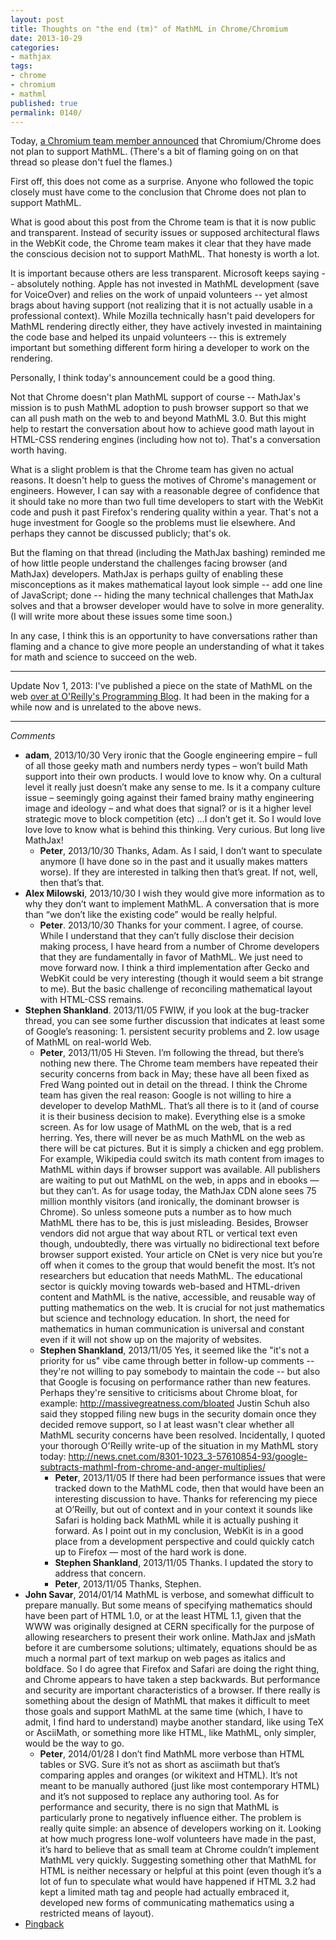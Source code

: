 ```yaml
---
layout: post
title: Thoughts on "the end (tm)" of MathML in Chrome/Chromium
date: 2013-10-29
categories:
- mathjax
tags:
- chrome
- chromium
- mathml
published: true
permalink: 0140/
---
```


Today, [a Chromium team member announced](https://code.google.com/p/chromium/issues/detail?id=152430#c43) that Chromium/Chrome does not plan to support MathML. (There's a bit of flaming going on on that thread so please don't fuel the flames.)

First off, this does not come as a surprise. Anyone who followed the topic closely must have come to the conclusion that Chrome does not plan to support MathML.

What is good about this post from the Chrome team is that it is now public and transparent. Instead of security issues or supposed architectural flaws in the WebKit code, the Chrome team makes it clear that they have made the conscious decision not to support MathML. That honesty is worth a lot.

It is important because others are less transparent. Microsoft keeps saying -- absolutely nothing. Apple has not invested in MathML development (save for VoiceOver) and relies on the work of unpaid volunteers -- yet almost brags about having support (not realizing that it is not actually usable in a professional context). While Mozilla technically hasn't paid developers for MathML rendering directly either, they have actively invested in maintaining the code base and helped its unpaid volunteers -- this is extremely important but something different form hiring a developer to work on the rendering.

Personally, I think today's announcement could be a good thing.

Not that Chrome doesn't plan MathML support of course -- MathJax's mission is to push MathML adoption to push browser support so that we can all push math on the web to and beyond MathML 3.0\. But this might help to restart the conversation about how to achieve good math layout in HTML-CSS rendering engines (including how not to). That's a conversation worth having.

What is a slight problem is that the Chrome team has given no actual reasons. It doesn't help to guess the motives of Chrome's management or engineers. However, I can say with a reasonable degree of confidence that it should take no more than two full time developers to start with the WebKit code and push it past Firefox's rendering quality within a year. That's not a huge investment for Google so the problems must lie elsewhere. And perhaps they cannot be discussed publicly; that's ok.

But the flaming on that thread (including the MathJax bashing) reminded me of how little people understand the challenges facing browser (and MathJax) developers. MathJax is perhaps guilty of enabling these misconceptions as it makes mathematical layout look simple -- add one line of JavaScript; done -- hiding the many technical challenges that MathJax solves and that a browser developer would have to solve in more generality. (I will write more about these issues some time soon.)

In any case, I think this is an opportunity to have conversations rather than flaming and a chance to give more people an understanding of what it takes for math and science to succeed on the web.

* * *

Update Nov 1, 2013: I've published a piece on the state of MathML on the web [over at O'Reilly's Programming Blog](http://programming.oreilly.com/2013/11/mathml-forges-on.html). It had been in the making for a while now and is unrelated to the above news.

---

_Comments_

* **adam**, 2013/10/30
  Very ironic that the Google engineering empire – full of all those geeky math and numbers nerdy types – won’t build Math support into their own products. I would love to know why. On a cultural level it really just doesn’t make any sense to me. Is it a company culture issue – seemingly going against their famed brainy mathy engineering image and ideology – and what does that signal? or is it a higher level strategic move to block competition (etc) …I don’t get it. So I would love love love to know what is behind this thinking. Very curious.
  But long live MathJax!
  * **Peter**, 2013/10/30
    Thanks, Adam. As I said, I don’t want to speculate anymore (I have done so in the past and it usually makes matters worse). If they are interested in talking then that’s great. If not, well, then that’s that.
* **Alex Milowski**, 2013/10/30
    I wish they would give more information as to why they don’t want to implement MathML. A conversation that is more than “we don’t like the existing code” would be really helpful.
  * **Peter**. 2013/10/30
    Thanks for your comment. I agree, of course. While I understand that they can’t fully disclose their decision making process, I have heard from a number of Chrome developers that they are fundamentally in favor of MathML. We just need to move forward now. I think a third implementation after Gecko and WebKit could be very interesting (though it would seem a bit strange to me). But the basic challenge of reconciling mathematical layout with HTML-CSS remains.
* **Stephen Shankland**. 2013/11/05
    FWIW, if you look at the bug-tracker thread, you can see some further discussion that indicates at least some of Google’s reasoning: 1. persistent security problems and 2. low usage of MathML on real-world Web.
  * **Peter**, 2013/11/05
    Hi Steven. I’m following the thread, but there’s nothing new there. The Chrome team members have repeated their security concerns from back in May; these have all been fixed as Fred Wang pointed out in detail on the thread. I think the Chrome team has given the real reason: Google is not willing to hire a developer to develop MathML. That’s all there is to it (and of course it is their business decision to make). Everything else is a smoke screen.
    As for low usage of MathML on the web, that is a red herring. Yes, there will never be as much MathML on the web as there will be cat pictures. But it is simply a chicken and egg problem. For example, Wikipedia could switch its math content from images to MathML within days if browser support was available. All publishers are waiting to put out MathML on the web, in apps and in ebooks — but they can’t. As for usage today, the MathJax CDN alone sees 75 million monthly visitors (and ironically, the dominant browser is Chrome). So unless someone puts a number as to how much MathML there has to be, this is just misleading. Besides, Browser vendors did not argue that way about RTL or vertical text even though, undoubtedly, there was virtually no bidirectional text before browser support existed.
    Your article on CNet is very nice but you’re off when it comes to the group that would benefit the most. It’s not researchers but education that needs MathML. The educational sector is quickly moving towards web-based and HTML-driven content and MathML is the native, accessible, and reusable way of putting mathematics on the web. It is crucial for not just mathematics but science and technology education. In short, the need for mathematics in human communication is universal and constant even if it will not show up on the majority of websites.
  * **Stephen Shankland**, 2013/11/05
    Yes, it seemed like the "it's not a priority for us" vibe came through better in follow-up comments -- they're not willing to pay somebody to maintain the code -- but also that Google is focusing on performance rather than new features. Perhaps they're sensitive to criticisms about Chrome bloat, for example: http://massivegreatness.com/bloated
    Justin Schuh also said they stopped filing new bugs in the security domain once they decided remove support, so I at least wasn't clear whether all MathML security concerns have been resolved.
    Incidentally, I quoted your thorough O'Reilly write-up of the situation in my MathML story today: http://news.cnet.com/8301-1023_3-57610854-93/google-subtracts-mathml-from-chrome-and-anger-multiplies/
    * **Peter**, 2013/11/05
      If there had been performance issues that were tracked down to the MathML code, then that would have been an interesting discussion to have. Thanks for referencing my piece at O’Reilly, but out of context and in your context it sounds like Safari is holding back MathML while it is actually pushing it forward. As I point out in my conclusion, WebKit is in a good place from a development perspective and could quickly catch up to Firefox — most of the hard work is done.
    * **Stephen Shankland**, 2013/11/05
      Thanks. I updated the story to address that concern.
    * **Peter**, 2013/11/05
      Thanks, Stephen.
* **John Savar**, 2014/01/14
  MathML is verbose, and somewhat difficult to prepare manually. But some means of specifying mathematics should have been part of HTML 1.0, or at the least HTML 1.1, given that the WWW was originally designed at CERN specifically for the purpose of allowing researchers to present their work online.
  MathJax and jsMath before it are cumbersome solutions; ultimately, equations should be as much a normal part of text markup on web pages as italics and boldface. So I do agree that Firefox and Safari are doing the right thing, and Chrome appears to have taken a step backwards.
  But performance and security are important characteristics of a browser. If there really is something about the design of MathML that makes it difficult to meet those goals and support MathML at the same time (which, I have to admit, I find hard to understand) maybe another standard, like using TeX or AsciiMath, or something more like HTML, like MathML, only simpler, would be the way to go.
  * **Peter**, 2014/01/28
    I don’t find MathML more verbose than HTML tables or SVG. Sure it’s not as short as asciimath but that’s comparing apples and oranges (or wikitext and HTML). It’s not meant to be manually authored (just like most contemporary HTML) and it’s not supposed to replace any authoring tool.
    As for performance and security, there is no sign that MathML is particularly prone to negatively influence either. The problem is really quite simple: an absence of developers working on it. Looking at how much progress lone-wolf volunteers have made in the past, it’s hard to believe that as small team at Chrome couldn’t implement MathML very quickly. Suggesting something other that MathML for HTML is neither necessary or helpful at this point (even though it’s a lot of fun to speculate what would have happened if HTML 3.2 had kept a limited math tag and people had actually embraced it, developed new forms of communicating mathematics using a restricted means of layout).
* [Pingback](http://aperiodical.com/2013/11/dark-days-for-mathml-support-in-browsers/)
